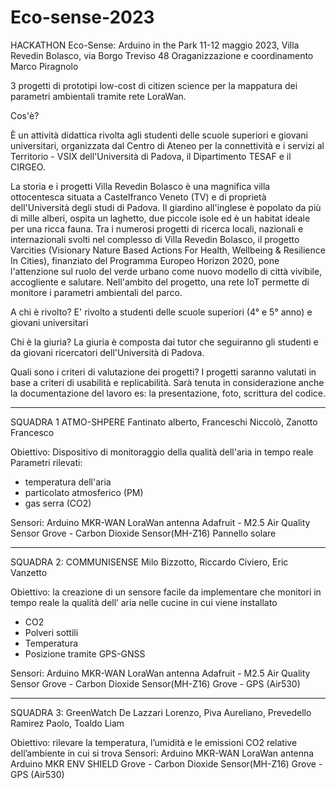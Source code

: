 # Eco-sense-2023
HACKATHON
Eco-Sense: Arduino in the Park
11-12 maggio 2023, Villa Revedin Bolasco, via Borgo Treviso 48
Oraganizzazione e coordinamento Marco Piragnolo

3 progetti di prototipi low-cost di citizen science per la mappatura dei parametri ambientali tramite rete LoraWan.

Cos'è?

È un attività didattica rivolta agli studenti delle scuole superiori e giovani universitari, organizzata dal Centro di Ateneo per la connettività e i servizi al Territorio - VSIX dell'Università di Padova, il Dipartimento TESAF e il CIRGEO.

La storia e i progetti
Villa Revedin Bolasco è una magnifica villa ottocentesca situata a Castelfranco Veneto (TV) e di proprietà dell'Università degli studi di Padova. Il giardino all'inglese è popolato da più di mille alberi, ospita un laghetto, due piccole isole ed è un habitat ideale per una ricca fauna. 
Tra i numerosi progetti di ricerca locali, nazionali e internazionali svolti nel complesso di Villa Revedin Bolasco,  il progetto Varcities (Visionary Nature Based Actions For Health, Wellbeing & Resilience In Cities), finanziato del Programma Europeo Horizon 2020, pone l'attenzione sul ruolo del verde urbano come nuovo modello di città vivibile, accogliente e salutare. Nell'ambito del progetto, una rete IoT permette di monitore i parametri ambientali del parco. 

A chi è rivolto?
E' rivolto a studenti delle scuole superiori (4° e 5° anno) e giovani universitari 

Chi è la giuria?
La giuria è composta dai tutor che seguiranno gli studenti e da giovani ricercatori dell'Università di Padova.

Quali sono i criteri di valutazione dei progetti?
I progetti saranno valutati in base a criteri di usabilità e replicabilità. Sarà tenuta in considerazione anche la documentazione del lavoro es: la presentazione, foto, scrittura del codice. 

*******
SQUADRA 1 ATMO-SHPERE
Fantinato alberto, Franceschi Niccolò, Zanotto Francesco

Obiettivo: Dispositivo di monitoraggio della qualità dell'aria in tempo reale
Parametri rilevati:
- temperatura dell'aria
- particolato atmosferico (PM)
- gas serra (CO2)

Sensori:
Arduino MKR-WAN LoraWan antenna
Adafruit - M2.5 Air Quality Sensor
Grove - Carbon Dioxide Sensor(MH-Z16)
Pannello solare

*******
SQUADRA 2: COMMUNISENSE 
Milo Bizzotto, Riccardo Civiero, Eric Vanzetto

Obiettivo: la creazione di un sensore facile da implementare che monitori in tempo reale la qualità dell’ aria nelle cucine in cui viene installato
- CO2
- Polveri sottili
- Temperatura
- Posizione tramite GPS-GNSS

Sensori:
Arduino MKR-WAN LoraWan antenna
Adafruit - M2.5 Air Quality Sensor
Grove - Carbon Dioxide Sensor(MH-Z16)
Grove - GPS (Air530)

*******
SQUADRA 3: GreenWatch
De Lazzari Lorenzo, Piva Aureliano, Prevedello Ramirez Paolo, Toaldo Liam

Obiettivo:  rilevare la temperatura, l’umidità e le emissioni CO2 relative dell’ambiente in cui si trova
Sensori:
Arduino MKR-WAN LoraWan antenna
Arduino MKR ENV SHIELD
Grove - Carbon Dioxide Sensor(MH-Z16)
Grove - GPS (Air530)
